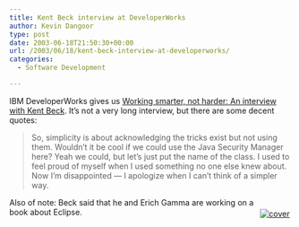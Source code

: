 ```yaml
---
title: Kent Beck interview at DeveloperWorks
author: Kevin Dangoor
type: post
date: 2003-06-18T21:50:30+00:00
url: /2003/06/18/kent-beck-interview-at-developerworks/
categories:
  - Software Development

---
```

IBM DeveloperWorks gives us [Working smarter, not harder: An interview with Kent Beck][1]. It&#8217;s not a very long interview, but there are some decent quotes:

> So, simplicity is about acknowledging the tricks exist but not using them. Wouldn&#8217;t it be cool if we could use the Java Security Manager here? Yeah we could, but let&#8217;s just put the name of the class. I used to feel proud of myself when I used something no one else knew about. Now I&#8217;m disappointed &#8212; I apologize when I can&#8217;t think of a simpler way.

<div style="float:right">
  <A HREF="http://www.amazon.com/exec/obidos/ASIN/0321205758/blueskyonmars-20"><br /> <IMG SRC="/images/contributeeclipse.jpg" border="0" alt="cover" hspace="3" vspace="3" /></A>
</div>

Also of note: Beck said that he and Erich Gamma are working on a book about Eclipse.

 [1]: http://www-106.ibm.com/developerworks/java/library/j-beck/ "Working smarter, not harder: An interview with Kent Beck"